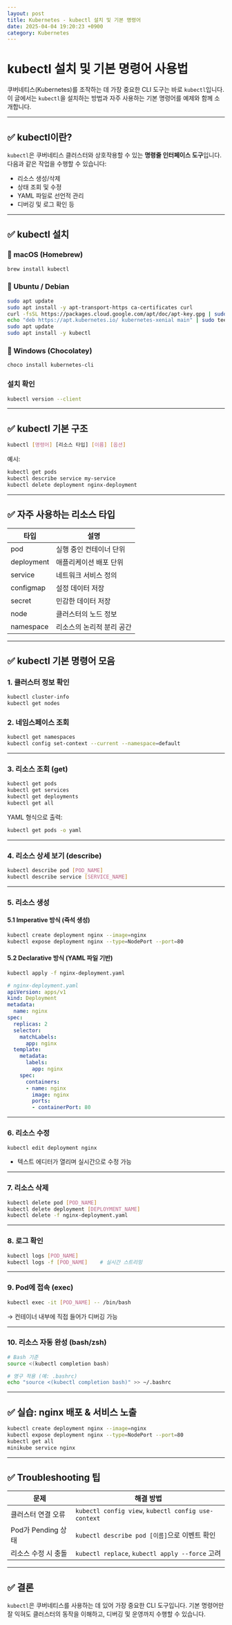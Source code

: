 ```yaml
---
layout: post
title: Kubernetes - kubectl 설치 및 기본 명령어
date: 2025-04-04 19:20:23 +0900
category: Kubernetes
---
```

# kubectl 설치 및 기본 명령어 사용법

쿠버네티스(Kubernetes)를 조작하는 데 가장 중요한 CLI 도구는 바로 `kubectl`입니다. 이 글에서는 `kubectl`을 설치하는 방법과 자주 사용하는 기본 명령어를 예제와 함께 소개합니다.

---

## ✅ kubectl이란?

`kubectl`은 쿠버네티스 클러스터와 상호작용할 수 있는 **명령줄 인터페이스 도구**입니다. 다음과 같은 작업을 수행할 수 있습니다:

- 리소스 생성/삭제
- 상태 조회 및 수정
- YAML 파일로 선언적 관리
- 디버깅 및 로그 확인 등

---

## ✅ kubectl 설치

### 🔧 macOS (Homebrew)

```bash
brew install kubectl
```

### 🔧 Ubuntu / Debian

```bash
sudo apt update
sudo apt install -y apt-transport-https ca-certificates curl
curl -fsSL https://packages.cloud.google.com/apt/doc/apt-key.gpg | sudo apt-key add -
echo "deb https://apt.kubernetes.io/ kubernetes-xenial main" | sudo tee /etc/apt/sources.list.d/kubernetes.list
sudo apt update
sudo apt install -y kubectl
```

### 🔧 Windows (Chocolatey)

```powershell
choco install kubernetes-cli
```

### 설치 확인

```bash
kubectl version --client
```

---

## ✅ kubectl 기본 구조

```bash
kubectl [명령어] [리소스 타입] [이름] [옵션]
```

예시:

```bash
kubectl get pods
kubectl describe service my-service
kubectl delete deployment nginx-deployment
```

---

## ✅ 자주 사용하는 리소스 타입

| 타입 | 설명 |
|------|------|
| pod | 실행 중인 컨테이너 단위 |
| deployment | 애플리케이션 배포 단위 |
| service | 네트워크 서비스 정의 |
| configmap | 설정 데이터 저장 |
| secret | 민감한 데이터 저장 |
| node | 클러스터의 노드 정보 |
| namespace | 리소스의 논리적 분리 공간 |

---

## ✅ kubectl 기본 명령어 모음

### 1. 클러스터 정보 확인

```bash
kubectl cluster-info
kubectl get nodes
```

### 2. 네임스페이스 조회

```bash
kubectl get namespaces
kubectl config set-context --current --namespace=default
```

---

### 3. 리소스 조회 (get)

```bash
kubectl get pods
kubectl get services
kubectl get deployments
kubectl get all
```

YAML 형식으로 출력:

```bash
kubectl get pods -o yaml
```

---

### 4. 리소스 상세 보기 (describe)

```bash
kubectl describe pod [POD_NAME]
kubectl describe service [SERVICE_NAME]
```

---

### 5. 리소스 생성

#### 5.1 Imperative 방식 (즉석 생성)

```bash
kubectl create deployment nginx --image=nginx
kubectl expose deployment nginx --type=NodePort --port=80
```

#### 5.2 Declarative 방식 (YAML 파일 기반)

```bash
kubectl apply -f nginx-deployment.yaml
```

```yaml
# nginx-deployment.yaml
apiVersion: apps/v1
kind: Deployment
metadata:
  name: nginx
spec:
  replicas: 2
  selector:
    matchLabels:
      app: nginx
  template:
    metadata:
      labels:
        app: nginx
    spec:
      containers:
      - name: nginx
        image: nginx
        ports:
        - containerPort: 80
```

---

### 6. 리소스 수정

```bash
kubectl edit deployment nginx
```

- 텍스트 에디터가 열리며 실시간으로 수정 가능

---

### 7. 리소스 삭제

```bash
kubectl delete pod [POD_NAME]
kubectl delete deployment [DEPLOYMENT_NAME]
kubectl delete -f nginx-deployment.yaml
```

---

### 8. 로그 확인

```bash
kubectl logs [POD_NAME]
kubectl logs -f [POD_NAME]    # 실시간 스트리밍
```

---

### 9. Pod에 접속 (exec)

```bash
kubectl exec -it [POD_NAME] -- /bin/bash
```

→ 컨테이너 내부에 직접 들어가 디버깅 가능

---

### 10. 리소스 자동 완성 (bash/zsh)

```bash
# Bash 기준
source <(kubectl completion bash)

# 영구 적용 (예: .bashrc)
echo "source <(kubectl completion bash)" >> ~/.bashrc
```

---

## ✅ 실습: nginx 배포 & 서비스 노출

```bash
kubectl create deployment nginx --image=nginx
kubectl expose deployment nginx --type=NodePort --port=80
kubectl get all
minikube service nginx
```

---

## ✅ Troubleshooting 팁

| 문제 | 해결 방법 |
|------|------------|
| 클러스터 연결 오류 | `kubectl config view`, `kubectl config use-context` |
| Pod가 Pending 상태 | `kubectl describe pod [이름]`으로 이벤트 확인 |
| 리소스 수정 시 충돌 | `kubectl replace`, `kubectl apply --force` 고려 |

---

## ✅ 결론

`kubectl`은 쿠버네티스를 사용하는 데 있어 가장 중요한 CLI 도구입니다. 기본 명령어만 잘 익혀도 클러스터의 동작을 이해하고, 디버깅 및 운영까지 수행할 수 있습니다.